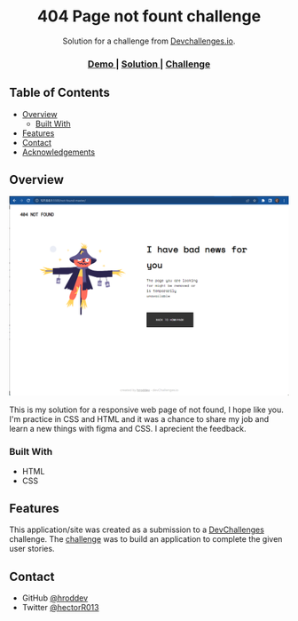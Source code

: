 <!-- Please update value in the {}  -->

<h1 align="center">404 Page not fount challenge</h1>

<div align="center">
   Solution for a challenge from  <a href="http://devchallenges.io" target="_blank">Devchallenges.io</a>.
</div>

<div align="center">
  <h3>
    <a href="https://62c9a7b4d7ab99078423903b--sparkling-halva-660443.netlify.app/">
      Demo
    </a>
    <span> | </span>
    <a href="https://github.com/hroddev/devChallenge/tree/master/not-found-master">
      Solution
    </a>
    <span> | </span>
    <a href="https://devchallenges.io/challenges/wBunSb7FPrIepJZAg0sY">
      Challenge
    </a>
  </h3>
</div>

<!-- TABLE OF CONTENTS -->

## Table of Contents

- [Overview](#overview)
  - [Built With](#built-with)
- [Features](#features)
- [Contact](#contact)
- [Acknowledgements](#acknowledgements)

<!-- OVERVIEW -->

## Overview

![screenshot](https://github.com/hroddev/devChallenge/blob/master/not-found-master/img/screenshot1.png)

This is my solution for a responsive web page of not found, I hope like you.
I'm practice in CSS and HTML and it was a chance to share my job and learn a new things with figma and CSS.
I aprecient the feedback.


### Built With

<!-- This section should list any major frameworks that you built your project using. Here are a few examples.-->

- HTML
- CSS

## Features

<!-- List the features of your application or follow the template. Don't share the figma file here :) -->

This application/site was created as a submission to a [DevChallenges](https://devchallenges.io/challenges) challenge. The [challenge](https://devchallenges.io/challenges/wBunSb7FPrIepJZAg0sY) was to build an application to complete the given user stories.


## Contact

- GitHub [@hroddev](https://github.com/hroddev)
- Twitter [@hectorR013](https://twitter.com/hectorR013)
